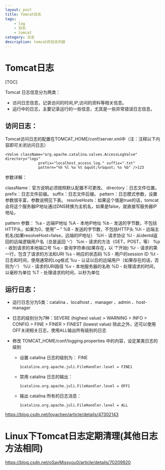 ```yaml
---
layout: post
title: Tomcat日志
tags: 
    - log
    - 日志
    - tomcat
category: 日志
description: tomcat的日志内容
---
```


# Tomcat日志
[TOC]

Tomcat 日志信息分为两类：

- 访问日志信息，记录访问的时间,IP,访问的资料等相关信息。
- 运行中的日志，主要记录运行的一些信息，尤其是一些异常错误日志信息。

## 访问日志：

Tomcat访问日志的配置在TOMCAT_HOME/conf/server.xml中（注：注释以下内容即可关闭访问日志）

```
<Valve className="org.apache.catalina.valves.AccessLogValve" directory="logs"
               prefix="localhost_access_log." suffix=".txt"
               pattern="%h %l %u %t &quot;%r&quot; %s %b" />123
```

参数详解：

className：官方说明必须按照默认配置不可更改。 
directory：日志文件位置。 
prefix：日志文件前缀。 
suffix：日志文件后缀。 
pattern：日志模式参数，设置参数很丰富，参数说明见下表。 
resolveHosts：如果这个值是true的话，tomcat会将这个服务器IP地址通过DNS转换为主机名，如果是false，就直接写服务器IP地址。

pattern 参数： 
%a - 远端IP地址 
%A - 本地IP地址 
%b - 发送的字节数，不包括HTTP头，如果为0，使用”－” 
%B - 发送的字节数，不包括HTTP头 
%h - 远端主机名(如果resolveHost=false，远端的IP地址） 
%H - 请求协议 
%l - 从identd返回的远端逻辑用户名（总是返回 ‘-‘） 
%m - 请求的方法（GET，POST，等） 
%p - 收到请求的本地端口号 
%q - 查询字符串(如果存在，以 ‘?’开始) 
%r - 请求的第一行，包含了请求的方法和URI 
%s - 响应的状态码 
%S - 用户的session ID 
%t - 日志和时间，使用通常的Log格式 
%u - 认证以后的远端用户（如果存在的话，否则为’-‘） 
%U - 请求的URI路径 
%v - 本地服务器的名称 
%D - 处理请求的时间，以毫秒为单位 
%T - 处理请求的时间，以秒为单位

## 运行日志：

- 运行日志分为5类：catalina 、localhost 、manager 、admin 、host-manager

- 日志的级别分为7种：SEVERE (highest value) > WARNING > INFO > CONFIG > FINE > FINER > FINEST (lowest value) 
  除此之外，还可以使用OFF关闭相关日志，使用ALL输出所有级别的日志

- 修改 TOMCAT_HOME/conf/logging.properties 中的内容，设定某类日志的级别

  - 设置 catalina 日志的级别为： FINE

    ```
    1catalina.org.apache.juli.FileHandler.level = FINE1
    ```

  - 禁用 catalina 日志的输出：

    ```
    1catalina.org.apache.juli.FileHandler.level = OFF1
    ```

  - 输出 catalina 所有的日志消息：

    ```
    1catalina.org.apache.juli.FileHandler.level = ALL
    ```

https://blog.csdn.net/loyachen/article/details/47302143

# Linux下Tomcat日志定期清理(其他日志方法相同)

https://blog.csdn.net/oSayMissyou0/article/details/70209920